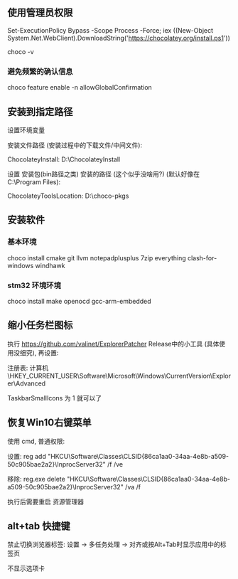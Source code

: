 ## 使用管理员权限

Set-ExecutionPolicy Bypass -Scope Process -Force; iex ((New-Object System.Net.WebClient).DownloadString('https://chocolatey.org/install.ps1'))

choco -v

### 避免频繁的确认信息

choco feature enable -n allowGlobalConfirmation

## 安装到指定路径

设置环境变量

安装文件路径 (安装过程中的下载文件/中间文件):

ChocolateyInstall: D:\ChocolateyInstall

设置 安装包(bin路径之类) 安装的路径 (这个似乎没啥用?) (默认好像在 C:\Program Files):

ChocolateyToolsLocation: D:\choco-pkgs

## 安装软件

### 基本环境

choco install cmake git llvm notepadplusplus 7zip everything clash-for-windows windhawk

### stm32 环境环境

choco install make openocd gcc-arm-embedded

## 缩小任务栏图标

执行 https://github.com/valinet/ExplorerPatcher Release中的小工具 (具体使用没细究), 再设置:

注册表: 计算机\HKEY_CURRENT_USER\Software\Microsoft\Windows\CurrentVersion\Explorer\Advanced

TaskbarSmallIcons 为 1 就可以了

## 恢复Win10右键菜单

使用 cmd, 普通权限:

设置:
reg add "HKCU\Software\Classes\CLSID\{86ca1aa0-34aa-4e8b-a509-50c905bae2a2}\InprocServer32" /f /ve

移除:
reg.exe delete "HKCU\Software\Classes\CLSID\{86ca1aa0-34aa-4e8b-a509-50c905bae2a2}\InprocServer32" /va /f

执行后需要重启 资源管理器

## alt+tab 快捷键

禁止切换浏览器标签: 设置 -> 多任务处理 -> 对齐或按Alt+Tab时显示应用中的标签页

不显示选项卡
